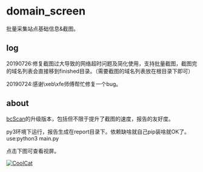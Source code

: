 # domain_screen

批量采集站点基础信息&截图。

## log

20190726:修复截图过大导致的网络超时问题及简化使用，支持批量截图，截图完的域名列表会直接移到finished目录。（需要截图的域名列表放在根目录下即可）

20190724:感谢\xeb\xfe师傅帮忙修复一个bug。

## about

[bcScan](https://github.com/TheKingOfDuck/bcScan)的升级版本，包括但不限于提升了截图的速度，报告的友好度。

py3环境下运行，报告生成在report目录下。依赖缺啥就自己pip装啥就OK了。
use:python3 main.py

点击下图可查看视屏。

[![CoolCat](https://github.com/TheKingOfDuck/webInfoScan/blob/master/screenshot2.png)](https://v.youku.com/v_show/id_XNDI4MDg1MTc4OA==.html?spm=a2h3j.8428770.3416059.1)
